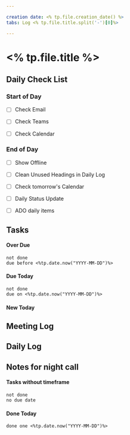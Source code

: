 ```yaml
---

creation date: <% tp.file.creation_date() %>
tabs: Log <% tp.file.title.split('-')[0]%>

---
```


# <% tp.file.title %>

## Daily Check List

### Start of Day

- [ ] Check Email

- [ ] Check Teams

- [ ] Check Calendar


### End of Day

- [ ] Show Offline

- [ ] Clean Unused Headings in Daily Log

- [ ] Check tomorrow's Calendar

- [ ] Daily Status Update

- [ ] ADO daily items

## Tasks

#### Over Due

```tasks
not done
due before <%tp.date.now("YYYY-MM-DD")%>
```

#### Due Today
```tasks
not done
due on <%tp.date.now("YYYY-MM-DD")%>
```
#### New Today


## Meeting Log

### 

## Daily Log

### 

## Notes for night call



#### Tasks without timeframe

```tasks
not done
no due date
```

#### Done Today
```tasks
done one <%tp.date.now("YYYY-MM-DD")%>
```
